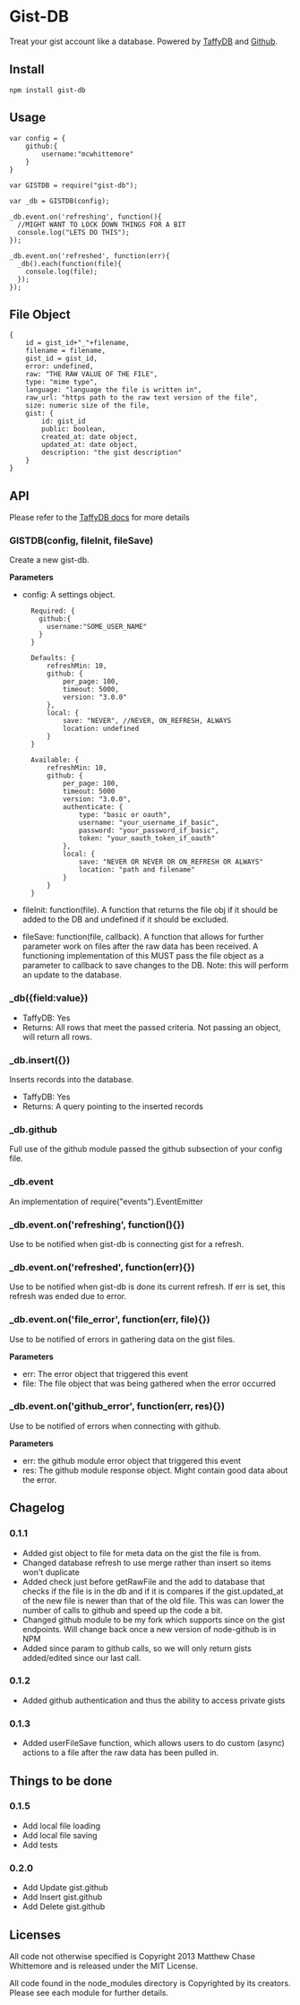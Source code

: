 # Gist-DB

Treat your gist account like a database. Powered by [TaffyDB][TDB] and [Github][GHM].

## Install

	npm install gist-db

## Usage

	var config = {
		github:{
			username:"mcwhittemore"
		}
	}

	var GISTDB = require("gist-db");

	var _db = GISTDB(config);

	_db.event.on('refreshing', function(){
	  //MIGHT WANT TO LOCK DOWN THINGS FOR A BIT
	  console.log("LETS DO THIS");
	});

	_db.event.on('refreshed', function(err){
	  _db().each(function(file){
	    console.log(file);
	  });
	});

## File Object

	{
		id = gist_id+"_"+filename,
		filename = filename,
		gist_id = gist_id,
		error: undefined,
		raw: "THE RAW VALUE OF THE FILE",
		type: "mime type",
		language: "language the file is written in",
		raw_url: "https path to the raw text version of the file",
		size: numeric size of the file,
		gist: {
			id: gist_id
			public: boolean,
			created_at: date object,
			updated_at: date object,
			description: "the gist description"
		}
	}

## API

Please refer to the [TaffyDB docs](http://www.taffydb.com/workingwithdata) for more details

### GISTDB(config, fileInit, fileSave)

Create a new gist-db.

**Parameters**

* config: A settings object. 

		Required: {
		  github:{
		    username:"SOME_USER_NAME"
		  }
		}

		Defaults: {
			refreshMin: 10,
			github: {
				per_page: 100,
				timeout: 5000,
				version: "3.0.0"
			},
			local: {
				save: "NEVER", //NEVER, ON_REFRESH, ALWAYS 
				location: undefined
			}
		}

		Available: {
			refreshMin: 10,
			github: {
				per_page: 100,
				timeout: 5000
				version: "3.0.0",
				authenticate: {
					type: "basic or oauth",
					username: "your_username_if_basic",
					password: "your_password_if_basic",
					token: "your_oauth_token_if_oauth"
				},
				local: {
					save: "NEVER OR NEVER OR ON_REFRESH OR ALWAYS"
					location: "path and filename"
				}
			}
		}

* fileInit: function(file). A function that returns the file obj if it should be added to the DB and undefined if it should be excluded.
* fileSave: function(file, callback). A function that allows for further parameter work on files after the raw data has been received. A functioning implementation of this MUST pass the file object as a parameter to callback to save changes to the DB. Note: this will perform an update to the database.

### _db({field:value})

* TaffyDB: Yes
* Returns: All rows that meet the passed criteria. Not passing an object, will return all rows.

### _db.insert({})

Inserts records into the database.

* TaffyDB: Yes
* Returns: A query pointing to the inserted records

### _db.github

Full use of the github module passed the github subsection of your config file.

### _db.event

An implementation of require("events").EventEmitter

### _db.event.on('refreshing', function(){})

Use to be notified when gist-db is connecting gist for a refresh.

### _db.event.on('refreshed', function(err){})

Use to be notified when gist-db is done its current refresh. If err is set, this refresh was ended due to error.

### _db.event.on('file_error', function(err, file){})

Use to be notified of errors in gathering data on the gist files.

**Parameters**

* err: The error object that triggered this event
* file: The file object that was being gathered when the error occurred

### _db.event.on('github_error', function(err, res){})

Use to be notified of errors when connecting with github.

**Parameters**

* err: the github module error object that triggered this event
* res: The github module response object. Might contain good data about the error.

## Chagelog

### 0.1.1

* Added gist object to file for meta data on the gist the file is from.
* Changed database refresh to use merge rather than insert so items won't duplicate
* Added check just before getRawFile and the add to database that checks if the file is in the db and if it is compares if the gist.updated_at of the new file is newer than that of the old file. This was can lower the number of calls to github and speed up the code a bit.
* Changed github module to be my fork which supports since on the gist endpoints. Will change back once a new version of node-github is in NPM
* Added since param to github calls, so we will only return gists added/edited since our last call.

### 0.1.2

* Added github authentication and thus the ability to access private gists

### 0.1.3

* Added userFileSave function, which allows users to do custom (async) actions to a file after the raw data has been pulled in.

## Things to be done

### 0.1.5

* Add local file loading
* Add local file saving
* Add tests

### 0.2.0

* Add Update gist.github
* Add Insert gist.github
* Add Delete gist.github

## Licenses

All code not otherwise specified is Copyright 2013 Matthew Chase Whittemore and is released under the MIT License.

All code found in the node_modules directory is Copyrighted by its creators. Please see each module for further details.


[TDB]: http://www.taffydb.com/
[GHM]: https://github.com/mikedeboer/node-github